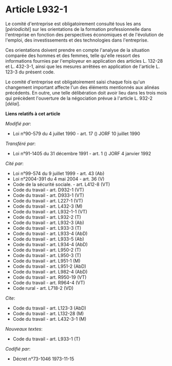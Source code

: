 # Article L932-1

Le comité d'entreprise est obligatoirement consulté tous les ans [*périodicité*] sur les orientations de la formation
professionnelle dans l'entreprise en fonction des perspectives économiques et de l'évolution de l'emploi, des investissements
et des technologies dans l'entreprise.

Ces orientations doivent prendre en compte l'analyse de la situation comparée des hommes et des femmes, telle qu'elle ressort
des informations fournies par l'employeur en application des articles L. 132-28 et L. 432-3-1, ainsi que les mesures arrêtées
en application de l'article L. 123-3 du présent code.

Le comité d'entreprise est obligatoirement saisi chaque fois qu'un changement important affecte l'un des éléments mentionnés
aux alinéas précédents. En outre, une telle délibération doit avoir lieu dans les trois mois qui précèdent l'ouverture de la
négociation prévue à l'article L. 932-2 [*délai*].

**Liens relatifs à cet article**

_Modifié par_:

  - Loi n°90-579 du 4 juillet 1990 - art. 17 () JORF 10 juillet 1990

_Transféré par_:

  - Loi n°91-1405 du 31 décembre 1991 - art. 1 () JORF 4 janvier 1992

_Cité par_:

  - Loi n°99-574 du 9 juillet 1999 - art. 43 (Ab)
  - Loi n°2004-391 du 4 mai 2004 - art. 36 (V)
  - Code de la sécurité sociale. - art. L412-8 (VT)
  - Code du travail - art. D932-1 (VT)
  - Code du travail - art. D933-1 (VT)
  - Code du travail - art. L227-1 (VT)
  - Code du travail - art. L432-3 (M)
  - Code du travail - art. L932-1-1 (VT)
  - Code du travail - art. L932-2 (T)
  - Code du travail - art. L932-3 (Ab)
  - Code du travail - art. L933-3 (T)
  - Code du travail - art. L933-4 (AbD)
  - Code du travail - art. L933-5 (Ab)
  - Code du travail - art. L934-4 (AbD)
  - Code du travail - art. L950-2 (T)
  - Code du travail - art. L950-3 (T)
  - Code du travail - art. L951-1 (M)
  - Code du travail - art. L951-2 (AbD)
  - Code du travail - art. L982-4 (AbD)
  - Code du travail - art. R950-19 (VT)
  - Code du travail - art. R964-4 (VT)
  - Code rural - art. L718-2 (VD)

_Cite_:

  - Code du travail - art. L123-3 (AbD)
  - Code du travail - art. L132-28 (M)
  - Code du travail - art. L432-3-1 (M)

_Nouveaux textes_:

  - Code du travail - art. L933-1 (T)

_Codifié par_:

  - Décret n°73-1046 1973-11-15
